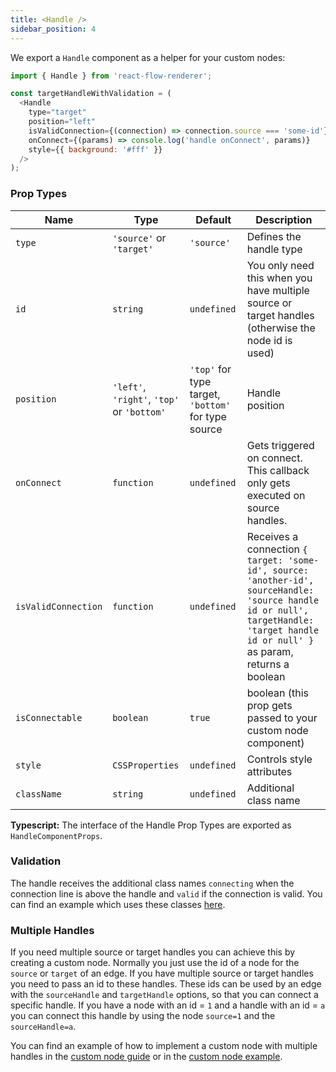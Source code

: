 ```yaml
---
title: <Handle />
sidebar_position: 4
---
```


We export a `Handle` component as a helper for your custom nodes:

```js
import { Handle } from 'react-flow-renderer';

const targetHandleWithValidation = (
  <Handle
    type="target"
    position="left"
    isValidConnection={(connection) => connection.source === 'some-id'}
    onConnect={(params) => console.log('handle onConnect', params)}
    style={{ background: '#fff' }}
  />
);
```

### Prop Types

| Name                | Type                                       | Default                                             | Description                                                                                                                                                                         |
| ------------------- | ------------------------------------------ | --------------------------------------------------- | ----------------------------------------------------------------------------------------------------------------------------------------------------------------------------------- |
| `type`              | `'source'` or `'target'`                   | `'source'`                                          | Defines the handle type                                                                                                                                                             |
| `id`                | `string`                                   | `undefined`                                         | You only need this when you have multiple source or target handles (otherwise the node id is used)                                                                                  |
| `position`          | `'left'`, `'right'`, `'top'` or `'bottom'` | `'top'` for type target, `'bottom'` for type source | Handle position                                                                                                                                                                     |
| `onConnect`         | `function`                                 | `undefined`                                         | Gets triggered on connect. This callback only gets executed on source handles.                                                                                                      |
| `isValidConnection` | `function`                                 | `undefined`                                         | Receives a connection `{ target: 'some-id', source: 'another-id', sourceHandle: 'source handle id or null', targetHandle: 'target handle id or null' }` as param, returns a boolean |
| `isConnectable`     | `boolean`                                  | `true`                                              | boolean (this prop gets passed to your custom node component)                                                                                                                       |
| `style`             | `CSSProperties`                            | `undefined`                                         | Controls style attributes                                                                                                                                                           |
| `className`         | `string`                                   | `undefined`                                         | Additional class name                                                                                                                                                               |

**Typescript:** The interface of the Handle Prop Types are exported as `HandleComponentProps`.

### Validation

The handle receives the additional class names `connecting` when the connection line is above the handle and `valid` if the connection is valid. You can find an example which uses these classes [here](/docs/examples/interaction/validation/).

### Multiple Handles

If you need multiple source or target handles you can achieve this by creating a custom node. Normally you just use the id of a node for the `source` or `target` of an edge. If you have multiple source or target handles you need to pass an id to these handles. These ids can be used by an edge with the `sourceHandle` and `targetHandle` options, so that you can connect a specific handle. If you have a node with an id = `1` and a handle with an id = `a` you can connect this handle by using the node `source=1` and the `sourceHandle=a`.

You can find an example of how to implement a custom node with multiple handles in the [custom node guide](/docs/guides/custom-nodes) or in the [custom node example](/docs/examples/nodes/custom-node/).
